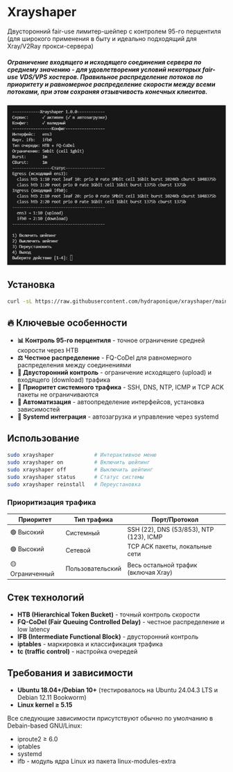 # Xrayshaper

Двусторонний fair-use лимитер-шейпер с контролем 95-го перцентиля (для широкого применения в быту и идеально подходящий для Xray/V2Ray прокси-сервера)
##### Ограничение входящего и исходящего соединения сервера по среднему значению - для удовлетворения условий некоторых fair-use VDS/VPS хостеров. Правильное распределение потоков по приоритету и равномерное распределение скорости между всеми потоками, при этом сохраняя отзывчивость конечных клиентов.

![Xrayshaper](screenshot.png)

## Установка

```bash
curl -sL https://raw.githubusercontent.com/hydraponique/xrayshaper/main/xrayshaper.sh | sudo bash
```

## 🔥 Ключевые особенности

- **📊 Контроль 95-го перцентиля** - точное ограничение средней скорости через HTB
- **⚖️ Честное распределение** - FQ-CoDel для равномерного распределения между соединениями
- **🔁 Двусторонний контроль** - ограничение исходящего (upload) и входящего (download) трафика
- **🎯 Приоритет системного трафика** - SSH, DNS, NTP, ICMP и TCP ACK пакеты не ограничиваются
- **🤖 Автоматизация** - автоопределение интерфейсов, установка зависимостей
- **🔧 Systemd интеграция** - автозагрузка и управление через systemd

## Использование

```bash
sudo xrayshaper             # Интерактивное меню
sudo xrayshaper on          # Включить шейпинг
sudo xrayshaper off         # Выключить шейпинг  
sudo xrayshaper status      # Статус системы
sudo xrayshaper reinstall   # Переустановка
```
### Приоритизация трафика

| Приоритет | Тип трафика | Порт/Протокол |
|-----------|-------------|----------------|
| 🟢 Высокий | Системный | SSH (22), DNS (53/853), NTP (123), ICMP |
| 🟢 Высокий | Сетевой | TCP ACK пакеты, локальные сети |
| 🟡 Ограниченный | Пользовательский | Весь остальной трафик (включая Xray) |

## Стек технологий
- **HTB (Hierarchical Token Bucket)** - точный контроль скорости
- **FQ-CoDel (Fair Queuing Controlled Delay)** - честное распределение и low latency
- **IFB (Intermediate Functional Block)** - двусторонний контроль
- **iptables** - маркировка и классификация трафика
- **tc (traffic control)** - настройка очередей

## Требования и зависимости

- **Ubuntu 18.04+/Debian 10+** (тестировалось на Ubuntu 24.04.3 LTS и Debian 12.11 Bookworm)
- **Linux kernel ≥ 5.15**

Все следующие зависимости присутствуют обычно по умолчанию в Debain-based GNU/Linux:
- iproute2 ≥ 6.0
- iptables
- systemd
- ifb - модуль ядра Linux из пакета linux-modules-extra
